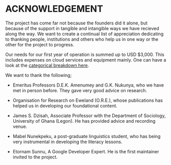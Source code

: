 # ACKNOWLEDGEMENT

The project has come far not because the founders did it alone, but because of the support in tangible and intangible ways we have recieved along the way. We want to create a continual list of appreciation dedicating to thanking people, institutions and others who help us in one way or the other for the project to progress. 

Our needs for our first year of operation is summed up to USD $3,000. This includes expenses on cloud services and equipment mainly. One can have a look at the [categorical breakdown here](https://drive.google.com/file/d/10gl1o6-928naqiFTMMYLVYI6dKCafpDw/view?usp=sharing "categorical breakdown here"). 

We want to thank the following; 

- Emeritus Professors D.E.K. Amenumey and G.K. Nukunya, who we have met in person before. They gave very good advice on research. 

- Organisation for Research on Eweland (O.R.E.), whose publications has helped us in developing our foundational content. 

- James S. Dzisah, Associate Professor with the Department of Sociology, University of Ghana (Legon). He has provided advice and recording venue. 

- Mabel Nunekpeku, a post-graduate linguistics student, who has being very instrumental in developing the literacy lessons. 

- Etornam Sunnu, A Google Developer Expert. He is the first maintainer invited to the project. 
